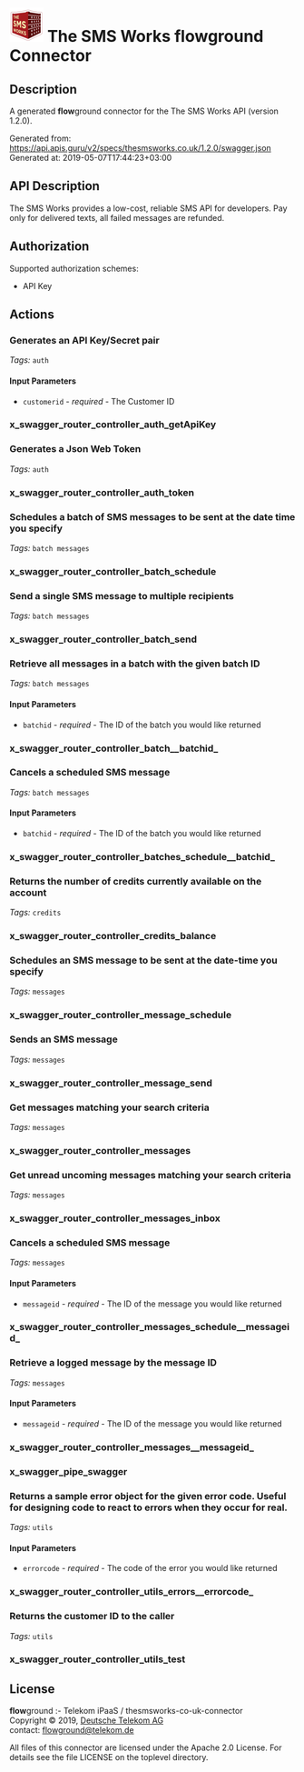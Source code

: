 # ![LOGO](logo.png) The SMS Works **flow**ground Connector

## Description

A generated **flow**ground connector for the The SMS Works API (version 1.2.0).

Generated from: https://api.apis.guru/v2/specs/thesmsworks.co.uk/1.2.0/swagger.json<br/>
Generated at: 2019-05-07T17:44:23+03:00

## API Description

The SMS Works provides a low-cost, reliable SMS API for developers. Pay only for delivered texts, all failed messages are refunded.

## Authorization

Supported authorization schemes:
- API Key
## Actions

### Generates an API Key/Secret pair

*Tags:* `auth`

#### Input Parameters
* `customerid` - _required_ - The Customer ID

### x_swagger_router_controller_auth_getApiKey

### Generates a Json Web Token

*Tags:* `auth`

### x_swagger_router_controller_auth_token

### Schedules a batch of SMS messages to be sent at the date time you specify

*Tags:* `batch messages`

### x_swagger_router_controller_batch_schedule

### Send a single SMS message to multiple recipients

*Tags:* `batch messages`

### x_swagger_router_controller_batch_send

### Retrieve all messages in a batch with the given batch ID

*Tags:* `batch messages`

#### Input Parameters
* `batchid` - _required_ - The ID of the batch you would like returned

### x_swagger_router_controller_batch__batchid_

### Cancels a scheduled SMS message

*Tags:* `batch messages`

#### Input Parameters
* `batchid` - _required_ - The ID of the batch you would like returned

### x_swagger_router_controller_batches_schedule__batchid_

### Returns the number of credits currently available on the account

*Tags:* `credits`

### x_swagger_router_controller_credits_balance

### Schedules an SMS message to be sent at the date-time you specify

*Tags:* `messages`

### x_swagger_router_controller_message_schedule

### Sends an SMS message

*Tags:* `messages`

### x_swagger_router_controller_message_send

### Get messages matching your search criteria

*Tags:* `messages`

### x_swagger_router_controller_messages

### Get unread uncoming messages matching your search criteria

*Tags:* `messages`

### x_swagger_router_controller_messages_inbox

### Cancels a scheduled SMS message

*Tags:* `messages`

#### Input Parameters
* `messageid` - _required_ - The ID of the message you would like returned

### x_swagger_router_controller_messages_schedule__messageid_

### Retrieve a logged message by the message ID

*Tags:* `messages`

#### Input Parameters
* `messageid` - _required_ - The ID of the message you would like returned

### x_swagger_router_controller_messages__messageid_

### x_swagger_pipe_swagger

### Returns a sample error object for the given error code. Useful for designing code to react to errors when they occur for real.

*Tags:* `utils`

#### Input Parameters
* `errorcode` - _required_ - The code of the error you would like returned

### x_swagger_router_controller_utils_errors__errorcode_

### Returns the customer ID to the caller

*Tags:* `utils`

### x_swagger_router_controller_utils_test

## License

**flow**ground :- Telekom iPaaS / thesmsworks-co-uk-connector<br/>
Copyright © 2019, [Deutsche Telekom AG](https://www.telekom.de)<br/>
contact: flowground@telekom.de

All files of this connector are licensed under the Apache 2.0 License. For details
see the file LICENSE on the toplevel directory.
